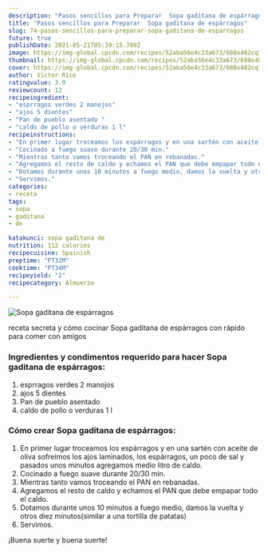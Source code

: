 ```yaml
---
description: "Pasos sencillos para Preparar  Sopa gaditana de espárragos"
title: "Pasos sencillos para Preparar  Sopa gaditana de espárragos"
slug: 74-pasos-sencillos-para-preparar-sopa-gaditana-de-esparragos
future: true
publishDate: 2021-05-21T05:39:15.789Z
image: https://img-global.cpcdn.com/recipes/52aba56e4c33a673/680x482cq70/sopa-gaditana-de-esparragos-foto-principal.jpg
thumbnail: https://img-global.cpcdn.com/recipes/52aba56e4c33a673/680x482cq70/sopa-gaditana-de-esparragos-foto-principal.jpg
cover: https://img-global.cpcdn.com/recipes/52aba56e4c33a673/680x482cq70/sopa-gaditana-de-esparragos-foto-principal.jpg
author: Victor Rice
ratingvalue: 3.9
reviewcount: 12
recipeingredient:
- "esprragos verdes 2 manojos"
- "ajos 5 dientes"
- "Pan de pueblo asentado "
- "caldo de pollo o verduras 1 l"
recipeinstructions:
- "En primer lugar troceamos los espárragos y en una sartén con aceite de oliva sofreímos los ajos laminados, los espárragos, un poco de sal y pasados unos minutos agregamos medio litro de caldo."
- "Cocinado a fuego suave durante 20/30 min."
- "Mientras tanto vamos troceando el PAN en rebanadas."
- "Agregamos el resto de caldo y echamos el PAN que debe empapar todo el caldo."
- "Dotamos durante unos 10 minutos a fuego medio, damos la vuelta y otros diez minutos(similar a una tortilla de patatas)"
- "Servimos."
categories:
- receta
tags:
- sopa
- gaditana
- de

katakunci: sopa gaditana de 
nutrition: 112 calories
recipecuisine: Spainish
preptime: "PT32M"
cooktime: "PT34M"
recipeyield: "2"
recipecategory: Almuerzo

---
```



![Sopa gaditana de espárragos](https://img-global.cpcdn.com/recipes/52aba56e4c33a673/680x482cq70/sopa-gaditana-de-esparragos-foto-principal.jpg)

receta secreta y cómo cocinar Sopa gaditana de espárragos con rápido para comer con amigos

<!--inarticleads1-->

### Ingredientes y condimentos requerido para hacer Sopa gaditana de espárragos:

1. esprragos verdes 2 manojos
1. ajos 5 dientes
1. Pan de pueblo asentado 
1. caldo de pollo o verduras 1 l



<!--inarticleads2-->

### Cómo crear Sopa gaditana de espárragos:

1. En primer lugar troceamos los espárragos y en una sartén con aceite de oliva sofreímos los ajos laminados, los espárragos, un poco de sal y pasados unos minutos agregamos medio litro de caldo.
1. Cocinado a fuego suave durante 20/30 min.
1. Mientras tanto vamos troceando el PAN en rebanadas.
1. Agregamos el resto de caldo y echamos el PAN que debe empapar todo el caldo.
1. Dotamos durante unos 10 minutos a fuego medio, damos la vuelta y otros diez minutos(similar a una tortilla de patatas)
1. Servimos.



¡Buena suerte y buena suerte!

